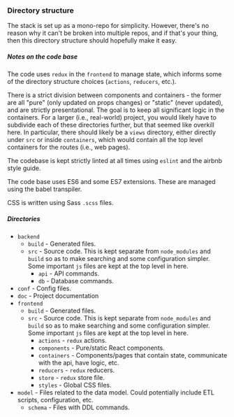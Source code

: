 ### Directory structure

The stack is set up as a mono-repo for simplicity. However, there's no reason why it can't be broken into multiple repos, and if that's your thing, then this directory structure should hopefully make it easy.

##### Notes on the code base

The code uses `redux` in the `frontend` to manage state, which informs some of the directory structure choices (`actions`, `reducers`, etc.).

There is a strict division between components and containers - the former are all "pure" (only updated on props changes) or "static" (never updated), and are strictly presentational. The goal is to keep all significant logic in the containers. For a larger (i.e., real-world) project, you would likely have to subdivide each of these directories further, but that seemed like overkill here. In particular, there should likely be a `views` directory, either directly under `src` or inside `containers`, which would contain all the top level containers for the routes (i.e., web pages).

The codebase is kept strictly linted at all times using `eslint` and the airbnb style guide.

The code base uses ES6 and some ES7 extensions. These are managed using the babel transpiler.

CSS is written using Sass `.scss` files.

##### Directories

* `backend`
  * `build` - Generated files.
  * `src` - Source code. This is kept separate from `node_modules` and `build` so as to make searching and some configuration simpler. Some important `js` files are kept at the top level in here.
    * `api` - API commands.
    * `db` - Database commands.
* `conf` - Config files.
* `doc` - Project documentation
* `frontend`
  * `build` - Generated files.
  * `src` - Source code. This is kept separate from `node_modules` and `build` so as to make searching and some configuration simpler. Some important `js` files are kept at the top level in here.
    * `actions` - `redux` actions.
    * `components` - Pure/static React components.
    * `containers` - Components/pages that contain state, communicate with the api, have logic, etc.
    * `reducers` - `redux` reducers.
    * `store` - `redux` store file.
    * `styles` - Global CSS files.
* `model` - Files related to the data model. Could potentially include ETL scripts, configuration, etc.
  * `schema` - Files with DDL commands.
